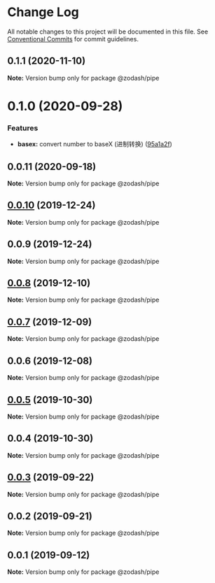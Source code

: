 # Change Log

All notable changes to this project will be documented in this file.
See [Conventional Commits](https://conventionalcommits.org) for commit guidelines.

## 0.1.1 (2020-11-10)

**Note:** Version bump only for package @zodash/pipe





# 0.1.0 (2020-09-28)


### Features

* **basex:** convert number to baseX (进制转换) ([95a1a2f](https://github.com/zcorky/zodash/commit/95a1a2f361d73de5caa3b8e297c1643e97e40983))





## 0.0.11 (2020-09-18)

**Note:** Version bump only for package @zodash/pipe





## [0.0.10](https://github.com/zcorky/zodash/compare/@zodash/pipe@0.0.9...@zodash/pipe@0.0.10) (2019-12-24)

**Note:** Version bump only for package @zodash/pipe





## 0.0.9 (2019-12-24)

**Note:** Version bump only for package @zodash/pipe





## [0.0.8](https://github.com/zcorky/zodash/compare/@zodash/pipe@0.0.7...@zodash/pipe@0.0.8) (2019-12-10)

**Note:** Version bump only for package @zodash/pipe





## [0.0.7](https://github.com/zcorky/zodash/compare/@zodash/pipe@0.0.6...@zodash/pipe@0.0.7) (2019-12-09)

**Note:** Version bump only for package @zodash/pipe





## 0.0.6 (2019-12-08)

**Note:** Version bump only for package @zodash/pipe





## [0.0.5](https://github.com/zcorky/zodash/compare/@zodash/pipe@0.0.4...@zodash/pipe@0.0.5) (2019-10-30)

**Note:** Version bump only for package @zodash/pipe





## 0.0.4 (2019-10-30)

**Note:** Version bump only for package @zodash/pipe





## [0.0.3](https://github.com/zcorky/zodash/compare/@zodash/pipe@0.0.2...@zodash/pipe@0.0.3) (2019-09-22)

**Note:** Version bump only for package @zodash/pipe





## 0.0.2 (2019-09-21)

**Note:** Version bump only for package @zodash/pipe





## 0.0.1 (2019-09-12)

**Note:** Version bump only for package @zodash/pipe
